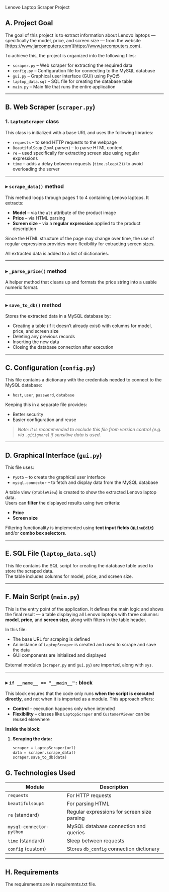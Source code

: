 Lenovo Laptop Scraper Project

## A. Project Goal

The goal of this project is to extract information about Lenovo laptops — specifically the model, price, and screen size — from the website [https://www.jarcomputers.com](https://www.jarcomputers.com).  

To achieve this, the project is organized into the following files:

- `scraper.py` – Web scraper for extracting the required data  
- `config.py` – Configuration file for connecting to the MySQL database  
- `gui.py` – Graphical user interface (GUI) using PyQt5  
- `laptop_data.sql` – SQL file for creating the database table  
- `main.py` – Main file that runs the entire application

---

## B. Web Scraper (`scraper.py`)

### 1. `LaptopScraper` class

This class is initialized with a base URL and uses the following libraries:

- `requests` – to send HTTP requests to the webpage  
- `BeautifulSoup` (`lxml` parser) – to parse HTML content  
- `re` – used specifically for extracting screen size using regular expressions  
- `time` – adds a delay between requests (`time.sleep(2)`) to avoid overloading the server  

---

### ▸ `scrape_data()` method

This method loops through pages 1 to 4 containing Lenovo laptops. It extracts:

- **Model** – via the `alt` attribute of the product image  
- **Price** – via HTML parsing  
- **Screen size** – via a **regular expression** applied to the product description  

Since the HTML structure of the page may change over time, the use of regular expressions provides more flexibility for extracting screen sizes.

All extracted data is added to a list of dictionaries.

---

### ▸ `_parse_price()` method

A helper method that cleans up and formats the price string into a usable numeric format.

---

### ▸ `save_to_db()` method

Stores the extracted data in a MySQL database by:

- Creating a table (if it doesn’t already exist) with columns for model, price, and screen size  
- Deleting any previous records  
- Inserting the new data  
- Closing the database connection after execution

---

## C. Configuration (`config.py`)

This file contains a dictionary with the credentials needed to connect to the MySQL database:

- `host`, `user`, `password`, `database`

Keeping this in a separate file provides:

- Better security  
- Easier configuration and reuse  

> _Note: It is recommended to exclude this file from version control (e.g. via `.gitignore`) if sensitive data is used._

---

## D. Graphical Interface (`gui.py`)

This file uses:

- `PyQt5` – to create the graphical user interface  
- `mysql.connector` – to fetch and display data from the MySQL database  

A table view (`QTableView`) is created to show the extracted Lenovo laptop data.  
Users can **filter** the displayed results using two criteria:

- **Price**  
- **Screen size**

Filtering functionality is implemented using **text input fields (`QLineEdit`)** and/or **combo box selectors**.

---

## E. SQL File (`laptop_data.sql`)

This file contains the SQL script for creating the database table used to store the scraped data.  
The table includes columns for model, price, and screen size.

---

## F. Main Script (`main.py`)

This is the entry point of the application. It defines the main logic and shows the final result — a table displaying all Lenovo laptops with three columns: **model**, **price**, and **screen size**, along with filters in the table header.

In this file:

- The base URL for scraping is defined  
- An instance of `LaptopScraper` is created and used to scrape and save the data  
- GUI components are initialized and displayed  

External modules (`scraper.py` and `gui.py`) are imported, along with `sys`.

---

### ▸ `if __name__ == "__main__":` block

This block ensures that the code only runs **when the script is executed directly**, and not when it is imported as a module. This approach offers:

- **Control** – execution happens only when intended  
- **Flexibility** – classes like `LaptopScraper` and `CustomerViewer` can be reused elsewhere

**Inside the block:**

1. **Scraping the data:**
   ```python
   scraper = LaptopScraper(url)
   data = scraper.scrape_data()
   scraper.save_to_db(data)

## G. Technologies Used

| Module                 | Description                                 |
|------------------------|---------------------------------------------|
| `requests`             | For HTTP requests                           |
| `beautifulsoup4`       | For parsing HTML                            |
| `re` (standard)        | Regular expressions for screen size parsing |
| `mysql-connector-python` | MySQL database connection and queries    |
| `time` (standard)      | Sleep between requests                      |
| `config` (custom)      | Stores `db_config` connection dictionary    |

---

## H. Requirements

The requirements are in requiremnts.txt file.
